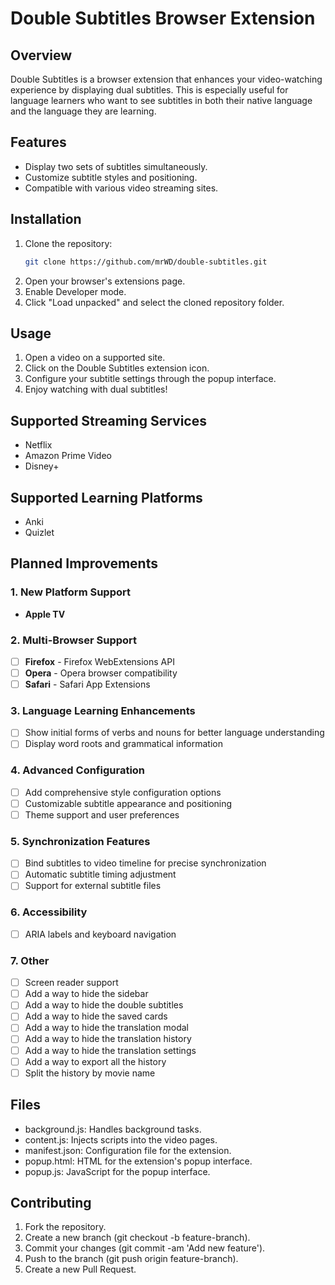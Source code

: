 # Double Subtitles Browser Extension

## Overview
Double Subtitles is a browser extension that enhances your video-watching experience by displaying dual subtitles. This is especially useful for language learners who want to see subtitles in both their native language and the language they are learning.

## Features
- Display two sets of subtitles simultaneously.
- Customize subtitle styles and positioning.
- Compatible with various video streaming sites.

## Installation
1. Clone the repository:
   ```bash
   git clone https://github.com/mrWD/double-subtitles.git
   ```
2. Open your browser's extensions page.
3. Enable Developer mode.
4. Click "Load unpacked" and select the cloned repository folder.

## Usage
1. Open a video on a supported site.
2. Click on the Double Subtitles extension icon.
3. Configure your subtitle settings through the popup interface.
4. Enjoy watching with dual subtitles!

## Supported Streaming Services
* Netflix
* Amazon Prime Video
* Disney+

## Supported Learning Platforms
* Anki
* Quizlet

## Planned Improvements

### 1. New Platform Support
- **Apple TV**

### 2. Multi-Browser Support
- [ ] **Firefox** - Firefox WebExtensions API
- [ ] **Opera** - Opera browser compatibility
- [ ] **Safari** - Safari App Extensions

### 3. Language Learning Enhancements
- [ ] Show initial forms of verbs and nouns for better language understanding
- [ ] Display word roots and grammatical information

### 4. Advanced Configuration
- [ ] Add comprehensive style configuration options
- [ ] Customizable subtitle appearance and positioning
- [ ] Theme support and user preferences

### 5. Synchronization Features
- [ ] Bind subtitles to video timeline for precise synchronization
- [ ] Automatic subtitle timing adjustment
- [ ] Support for external subtitle files

### 6. Accessibility
- [ ] ARIA labels and keyboard navigation

### 7. Other
- [ ] Screen reader support
- [ ] Add a way to hide the sidebar
- [ ] Add a way to hide the double subtitles
- [ ] Add a way to hide the saved cards
- [ ] Add a way to hide the translation modal
- [ ] Add a way to hide the translation history
- [ ] Add a way to hide the translation settings
- [ ] Add a way to export all the history
- [ ] Split the history by movie name

## Files
* background.js: Handles background tasks.
* content.js: Injects scripts into the video pages.
* manifest.json: Configuration file for the extension.
* popup.html: HTML for the extension's popup interface.
* popup.js: JavaScript for the popup interface.

## Contributing
1. Fork the repository.
2. Create a new branch (git checkout -b feature-branch).
3. Commit your changes (git commit -am 'Add new feature').
4. Push to the branch (git push origin feature-branch).
5. Create a new Pull Request.
